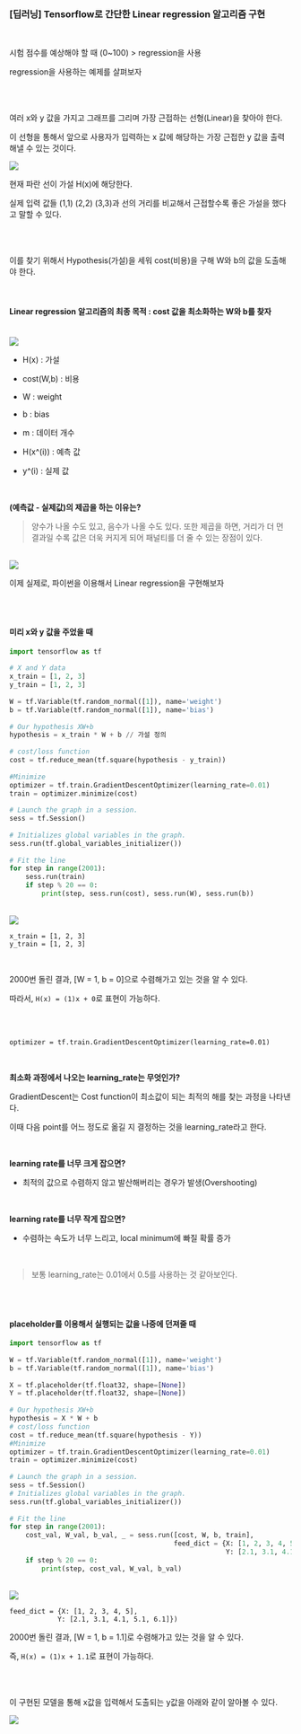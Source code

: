 ### [딥러닝] Tensorflow로 간단한 Linear regression 알고리즘 구현

<br>

시험 점수를 예상해야 할 때 (0~100) > regression을 사용

regression을 사용하는 예제를 살펴보자

<br>

<br>

여러 x와 y 값을 가지고 그래프를 그리며 가장 근접하는 선형(Linear)을 찾아야 한다.

이 선형을 통해서 앞으로 사용자가 입력하는 x 값에 해당하는 가장 근접한 y 값을 출력해낼 수 있는 것이다.

<img src="https://img1.daumcdn.net/thumb/R1280x0/?scode=mtistory2&fname=http%3A%2F%2Fcfile21.uf.tistory.com%2Fimage%2F99A1B3365AF1362C106BFF">

<br>

현재 파란 선이 가설 H(x)에 해당한다.

실제 입력 값들 (1,1) (2,2) (3,3)과 선의 거리를 비교해서 근접할수록 좋은 가설을 했다고 말할 수 있다.

<br>

<br>

이를 찾기 위해서 Hypothesis(가설)을 세워 cost(비용)을 구해 W와 b의 값을 도출해야 한다.

<br>

#### **Linear regression 알고리즘의 최종 목적 : cost 값을 최소화하는 W와 b를 찾자**

<br>

<img src="https://img1.daumcdn.net/thumb/R1280x0/?scode=mtistory2&fname=http%3A%2F%2Fcfile25.uf.tistory.com%2Fimage%2F99FEFF355AF13568288AE8">

- H(x) : 가설

- cost(W,b) : 비용

- W : weight

- b : bias

- m : 데이터 개수

- H(x^(i)) : 예측 값

- y^(i) : 실제 값

<br>

**(예측값 - 실제값)의 제곱을 하는 이유는?**

> 양수가 나올 수도 있고, 음수가 나올 수도 있다. 또한 제곱을 하면, 거리가 더 먼 결과일 수록 값은 더욱 커지게 되어 패널티를 더 줄 수 있는 장점이 있다.

<br>

<img src="https://img1.daumcdn.net/thumb/R1280x0/?scode=mtistory2&fname=http%3A%2F%2Fcfile28.uf.tistory.com%2Fimage%2F99400A405AF13743173F87">

이제 실제로, 파이썬을 이용해서 Linear regression을 구현해보자

<br>

<br>

#### **미리 x와 y 값을 주었을 때**

```python
import tensorflow as tf
 
# X and Y data
x_train = [1, 2, 3]
y_train = [1, 2, 3]
 
W = tf.Variable(tf.random_normal([1]), name='weight')
b = tf.Variable(tf.random_normal([1]), name='bias')
 
# Our hypothesis XW+b
hypothesis = x_train * W + b // 가설 정의
 
# cost/loss function
cost = tf.reduce_mean(tf.square(hypothesis - y_train))
 
#Minimize
optimizer = tf.train.GradientDescentOptimizer(learning_rate=0.01)
train = optimizer.minimize(cost)
 
# Launch the graph in a session.
sess = tf.Session()
 
# Initializes global variables in the graph.
sess.run(tf.global_variables_initializer())
 
# Fit the line
for step in range(2001):
    sess.run(train)
    if step % 20 == 0:
        print(step, sess.run(cost), sess.run(W), sess.run(b))
```

<br>

<img src="https://img1.daumcdn.net/thumb/R1280x0/?scode=mtistory2&fname=http%3A%2F%2Fcfile4.uf.tistory.com%2Fimage%2F9963B34B5AF131E022AF07">

```
x_train = [1, 2, 3]
y_train = [1, 2, 3]
```

<br>

2000번 돌린 결과, [W = 1, b = 0]으로 수렴해가고 있는 것을 알 수 있다.

따라서, `H(x) = (1)x + 0`로 표현이 가능하다.

<br>

<br>

```
optimizer = tf.train.GradientDescentOptimizer(learning_rate=0.01)
```

<br>

**최소화 과정에서 나오는 learning_rate는 무엇인가?**

GradientDescent는 Cost function이 최소값이 되는 최적의 해를 찾는 과정을 나타낸다.

이때 다음 point를 어느 정도로 옮길 지 결정하는 것을 learning_rate라고 한다.

<br>

**learning rate를 너무 크게 잡으면?**

- 최적의 값으로 수렴하지 않고 발산해버리는 경우가 발생(Overshooting)

<br>

**learning rate를 너무 작게 잡으면?**

- 수렴하는 속도가 너무 느리고, local minimum에 빠질 확률 증가

<br>

> 보통 learning_rate는 0.01에서 0.5를 사용하는 것 같아보인다.

<br>

<br>

#### placeholder를 이용해서 실행되는 값을 나중에 던져줄 때

```python
import tensorflow as tf
 
W = tf.Variable(tf.random_normal([1]), name='weight')
b = tf.Variable(tf.random_normal([1]), name='bias')
 
X = tf.placeholder(tf.float32, shape=[None])
Y = tf.placeholder(tf.float32, shape=[None])
 
# Our hypothesis XW+b
hypothesis = X * W + b
# cost/loss function
cost = tf.reduce_mean(tf.square(hypothesis - Y))
#Minimize
optimizer = tf.train.GradientDescentOptimizer(learning_rate=0.01)
train = optimizer.minimize(cost)
 
# Launch the graph in a session.
sess = tf.Session()
# Initializes global variables in the graph.
sess.run(tf.global_variables_initializer())
 
# Fit the line
for step in range(2001):
    cost_val, W_val, b_val, _ = sess.run([cost, W, b, train],
                                         feed_dict = {X: [1, 2, 3, 4, 5],
                                                      Y: [2.1, 3.1, 4.1, 5.1, 6.1]})
    if step % 20 == 0:
        print(step, cost_val, W_val, b_val)
```

<br>

<img src="https://img1.daumcdn.net/thumb/R1280x0/?scode=mtistory2&fname=http%3A%2F%2Fcfile30.uf.tistory.com%2Fimage%2F9966EB3E5AF134071A0326">

```
feed_dict = {X: [1, 2, 3, 4, 5],
            Y: [2.1, 3.1, 4.1, 5.1, 6.1]})
```

2000번 돌린 결과, [W = 1, b = 1.1]로 수렴해가고 있는 것을 알 수 있다.

즉, `H(x) = (1)x + 1.1`로 표현이 가능하다.

<br>

<br>

이 구현된 모델을 통해 x값을 입력해서 도출되는 y값을 아래와 같이 알아볼 수 있다.

 <img src="https://img1.daumcdn.net/thumb/R1280x0/?scode=mtistory2&fname=http%3A%2F%2Fcfile1.uf.tistory.com%2Fimage%2F99E0674F5AF138C21C1D8B">